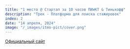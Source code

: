 ```yaml
---
title: "1 место @ Стартап за 10 часов ПИиКТ & Тинькофф"
description: "Трек - Платформа для поиска стажировок"
index: 2
date: "14 апреля, 2024"
image: "/_images/itmo-pict/cover.png"
---
```


[Официальный сайт](https://picthack.itmo.ru/)